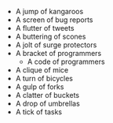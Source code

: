 
* A jump of kangaroos
* A screen of bug reports
* A flutter of tweets
* A buttering of scones
* A jolt of surge protectors
* A bracket of programmers
  * A code of programmers
* A clique of mice
* A turn of bicycles
* A gulp of forks
* A clatter of buckets
* A drop of umbrellas
* A tick of tasks
